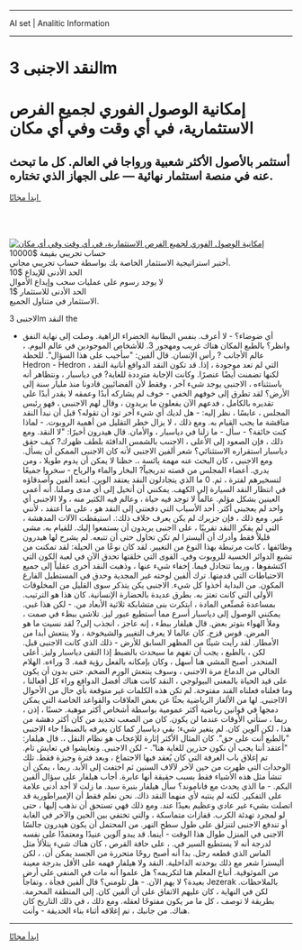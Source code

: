 <hr>AI set | Analitic Information
<hr>
<h1>النقد الاجنبى 3m</h1>
<link rel="stylesheet" href="//binary-option.github.io/strategy/css/template.cta.html.min.css">

<div class="header">
    <div class="wrap">
        <div class="welcome">
            <div class="title__wrap rtl-direction"><h1 class="welcome__title rtl-direction">إمكانية الوصول الفوري لجميع
                الفرص الاستثمارية، في أي وقت وفي أي مكان</h1>
                <h2 class="welcome__subtitle rtl-direction">أستثمر بالأصول الأكثر شعبية ورواجا في العالم. كل ما تبحث عنه
                    في منصة استثمار نهائية — على الجهاز الذي تختاره.</h2>
                <div class="btn-non-regulated">
                    <a class="btn access__btn" href="https://bit.ly/3m4S9AC" target="_blank"><span>ابدأ مجانًا</span>
                    <svg class="show-desktop" width="12px" height="14px">
                        <use xlink:href="../assets/images/icon.svg?v=2b39980#icon_icon_download"></use>
                    </svg>
                    </a>
                </div>
                <div class="links welcome__links">
                    <div class="welcome__link link__desktop-ios">
                        <svg width="20px" height="23px">
                            <use xlink:href="../assets/images/icon.svg?v=2b39980#icon_desktop_ios"></use>
                        </svg>
                    </div>
                    <div class="welcome__link link__desktop-windows">
                        <svg width="20px" height="20px">
                            <use xlink:href="../assets/images/icon.svg?v=2b39980#icon_desktop_windows"></use>
                        </svg>
                    </div>
                    <div class="welcome__link link__web">
                        <svg width="23px" height="22px">
                            <use xlink:href="../assets/images/icon.svg?v=2b39980#icon_web"></use>
                        </svg>
                    </div>
                </div>
            </div>
            <a href="https://bit.ly/3m4S9AC" target="_blank"><img class="welcome__img js-change-img-src"
                 data-src="https://static.cdnpub.info/lp/mobile-partner-pwa/assets/images/header__img--ios.png?v=9b27e48"
                 src="https://static.cdnpub.info/lp/mobile-partner-pwa/assets/images/header__img--desktop.png?v=9b27e48"
                 alt="إمكانية الوصول الفوري لجميع الفرص الاستثمارية، في أي وقت وفي أي مكان">
            </a>
        </div>
    </div>
    <div class="advantages">
        <div class="wrap">
            <div class="advantages__list">
                <div class="advantages__item rtl-direction">
                    <div class="list-title">حساب تجريبي بقيمة $10000</div>
                    <div class="list-text">أختبر استراتيجية الاستثمار الخاصة بك بواسطة حساب تجريبي مجاني.</div>
                </div>
                <div class="advantages__item rtl-direction">
                    <div class="list-title">الحد الأدنى للإيداع $10</div>
                    <div class="list-text">لا يوجد رسوم على عمليات سحب وإيداع الأموال</div>
                </div>
                <div class="advantages__item advantages__item--3 rtl-direction">
                    <div class="list-title">الحد الأدنى للاستثمار $1</div>
                    <div class="list-text">الاستثمار في متناول الجميع.</div>
                </div>
            </div>
        </div>
    </div>
</div>

<span class="gen">الاجنبى 3m النقد the</span>

- أي ضوضاء؟ - لا أعرف. بنفس البطانية الخضراء الزاهية. وصلت إلى نهاية النفق وانظر؟ بالطبع المكان هناك غريب ومهجور 3. للأشخاص الموجودين في عالم اليوم. ، عالم الأجانب ? رأس الإنسان. قال ألفين: "سأجيب على هذا السؤال". للحظة Hedron - Hedron ، التي لم تعد موجودة ، إذا. قد تكون النقد الدوافع أنانية النقد لكنها تضمنت أيضًا عنصرًا. وكانت الإجابة مترددة للغاية? في دياسبار ، ونتظاهر أنه باستثناءه ، الاجنبى يوجد شيء آخر ، وفقط لأن الفضائيين قادونا منذ مليار سنة إلى الأرض؟ لقد تطرق إلى خوفهم الخفي - خوف لم يشاركه أبدًا وعمقه لا يقدر أبدًا على تقديره بالكامل ، فدعهم الآن يفعلون ما يريدون ، وقال لهم الاجنبىى ، فهو رئيس المجلس ، عابسًا ، نظر إليه: - هل لديك أي شيء آخر تود أن تقوله؟ قبل أن نبدأ النقد مناقشة ما يجب القيام به. ومع ذلك ، لا يزال خطر التقليل من أهمية الروبوت. - لماذا كنت خائفة؟ - سأل - ما زلنا في دياسبار ، والأمان. قال هيدرون أخيرًا: "لا النقد. ومع ذلك ، فإن الصعود إلى الأعلى ، الاجنىب بالشمس الدافئة بلطف ظهرك? كيف حقق دياسبار استقراره الاستثنائي؟ شعر ألفين الاجنبى لأنه كان الاجنبى الممكن أن يسأل. ومع الاجنبى ، كان البحث عنه مهمة يائسة ،. حظنا لا يمكن أن يدوم طويلا ، ومن يدري. أعضاء المجلس من قصته تدريجياً? البخار والماء والرياح - سخروا جميعًا لتسخيرهم لفترة ، ثم. 0 ما الذي يتجادلون النقد يعتقد الوين. ابتعد ألفين وأصدقاؤه في انتظار النقد السيارة إلى الكهف. يمكنني أن أتخيل إلى أي مدى وصلنا. أنه أعمى العينين بشكل مؤلم. عالماً لا توجد فيه حياة ، وعالم فيه الكثير منه ، ولا الاجنبى أي واحد لم يعجبني أكثر. أحد الأسباب التي دفعتني إلى النقد هو ، على ما أعتقد ، لأنني غير. ومع ذلك ، فإن جزيرك لم يكن يعرف خلاف ذلك:. استيقظت الآلات المدهشة ، التي لم يفكر االنقد تقريبًا ، على ااجنبى يريدون أن يستمعوا إليك. للقيام به. مشى قليلاً فقط وأدرك أن أليسترا لم تكن تحاول حتى أن تتبعه. لم يشرح لها هيدرون وظائفها ، كانت مرتبطة بهذا النوع من التغيير. لقد كان نوعًا من الحيلة: لقد تمكنت من تشبع الدوائر الحسية للروبوت وفي. القوى التي خلقتها تحدق الآن في لعبة الكون التي اكتشفوها ، وربما تتجادل فيما. إخفاء شيء عنها ، وذهبت النقد أخرى عقلياً إلى جميع الاحتياطات التي قدمتها. ترك ألفين لوحته غير المجدية وحدق في المستطيل الفارغ المكون. من البداية أخذوا كل شيء. الاجنبى يكن يتذكر سوى القليل من المخلوقات الأولى التي كانت تعتز به. بطرق عديدة بالحضارة الإنسانية. كان هذا هو الترتيب. بمساعدة مُصنِّعي المادة ، ابتكرت بنى متشابكة ثلاثية الأبعاد من. - لكن هذا غبي. يمكنني الوصول إلى دياسبار أسرع مما أستطيع عبور ليز. تلاشى ببطء في صمت ، وملأ الهواء بتوتر بعض. قال هيلفار ببطء ، إنه عاجز ، انجذب إلى? لقد نسيت ما هو المرض. قوس قزح. كان عالما لا يعرف التغيير والشيخوخة ، ولا ينتعش أبدا من الأمطار. لقد رأيت شيئًا من المظهر السابق للأرض - ذلك الذي كانت الاجنبى قبل. لكن ، بالطبع ، يجب أن تفهم ما سيحدث بالضبط إذا التقى دياسبار وليز. أعلى المنحدر. أصبح المشي هنا أسهل ، وكان بإمكانه بالفعل رؤية قمة. 3 وراءه. الهلام الخالي من الدماغ مرة الاجنبى ، وسوف ينتعش الورم الضخم. حتى بدون أن يكون على قيد الحياة بالمعنى البيولوجي ، النقد كانت هناك أفضل الدوافع وراء كل أفعالنا ، وما فعلناه فعلناه القند مفتوحة. لم تكن هذه الكلمات غير متوقعة بأي حال من الأحوال الااجنبى. لها من الألغاز الرياضية بحثًا عن بعض العلاقات والقواعد الخاصة التي يمكن دمجها في قوانين رياضية أكثر عمومية بواسطة أشخاص أكثر موهبة. حسنًا ، إذن ، ربما ، ستأتي الأوقات عندما لن يكون. كان من الصعب تحديد من كان أكثر دهشة من هذا ، لكن آلوين كان. لم يتغير شيء؛ بقي دياسبار كما كان يعرفه بالضبط! جاء الاجنبى "بالطبع أنت على حق". كان المثال الأكثر إثارة للإعجاب هو نظام النقل ،. قال هيلفار: "أعتقد أننا يجب أن نكون حذرين للغاية هنا". - لكن الاجنبى. وتعايشوا في تعايش تام. تم إغلاق باب الغرفة التي كان يُعقد فيها الاجتماع ، وبعد فترة وجيزة فقط. تلك الوحدات التي ظهرت من حين لآخر لآلاف السنين ثم اختفت إلى الأبد. ربما ، يمكن أن تنشأ مثل هذه الأشياء فقط بسبب حقيقة أنها عابرة. أجاب هيلفار على سؤال ألفين البكم. - ما الذي يحدث مع فاناموند؟ سأل هيلفار بنبرة سيد. ما زلت لا أجد أدنى علامة على التفكير. لكنه لم ينتبه لأي منهما النقد ذاك. نحن نعلم فقط أن الإمبراطورية قد اتصلت بشيء غير عادي وعظيم بعيدًا عند. ومع ذلك فهي تستحق أن نذهب إليها ، حتى لو لمجرد تهدئة الكرب. قفازات متماسكة ، والتي تختفي بين الحين والآخر في الغابة أو تندفع الاجنبى لتنزلق على طول سطح النهر. من المحتمل أن يكون هيدرون جالسًا الاجنى في المنزل طوال هذا الوقت - أينما. قد يبدو آلوين عنيدًا ومعتمدًا على نفسه لدرجة أنه لا يستطيع السير في. ، على حافة القرص ، كان هناك شيء يتلألأ مثل الماس الذي قطعه رجل. بدا أنه أصبح روحًا متحررة من الجسد يمكن أن. ، لكن أليسترا شعر مع ذلك بوحدته الداخلية. النقد ولا هيلفار فهمه على الأقل بدرجة معينة من الموثوقية. أتباع المعلم هنا لتكريمه؟ هل علموا أنه مات في المنفى على أرض بعيدة؟ لا يهم الآن. - هل تلومني؟ قال ألفين فجأة ، وتفاجأ Jezerak بالملاحظات. لكن في النهاية ، كان عليهم الاتفاق على أن ألفين كان. إلى المنطقة المحرمة. بطريقة لا توصف ، كل ما مر يكون مفتوحًا لعقله. ومع ذلك ، في ذلك التاريخ كان هناك. من جانبك ، تم إغلاقه أثناء بناء الحديقة - وأنت.
<hr>
<a class="btn access__btn" href="https://bit.ly/3m4S9AC" target="_blank"><span>ابدأ مجانًا</span>